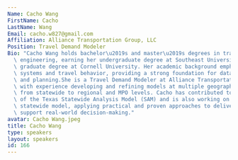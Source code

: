 ```yaml
---
Name: Cacho Wang
FirstName: Cacho
LastName: Wang
Email: cacho.w827@gmail.com
Affiliation: Alliance Transportation Group, LLC
Position: Travel Demand Modeler
Bio: "Cacho Wang holds bachelor\u2019s and master\u2019s degrees in transportation\
  \ engineering, earning her undergraduate degree at Southeast University and her\
  \ graduate degree at Cornell University. Her academic background emphasized transportation\
  \ systems and travel behavior, providing a strong foundation for data-driven modeling\
  \ and planning.She is a Travel Demand Modeler at Alliance Transportation Group (ATG)\
  \ with experience developing and refining models at multiple geographic scales,\
  \ from statewide to regional and MPO levels. Cacho has contributed to the evolution\
  \ of the Texas Statewide Analysis Model (SAM) and is also working on the Arkansas\
  \ statewide model, applying practical and proven approaches to deliver tools that\
  \ support real-world decision-making."
avatar: Cacho Wang.jpeg
title: Cacho Wang
type: speakers
layout: speakers
id: 166
---
```

